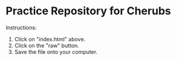 Practice Repository for Cherubs
========

Instructions:
1. Click on "index.html" above.
2. Click on the "raw" button.
3. Save the file onto your computer.
